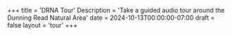 +++
title = 'DRNA Tour'
Description = 'Take a guided audio tour around the Dunning Read Natural Area'
date = 2024-10-13T00:00:00-07:00
draft = false
layout = 'tour'
+++
